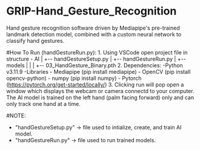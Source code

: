 # GRIP-Hand_Gesture_Recognition
Hand gesture recognition software driven by Mediapipe's pre-trained landmark detection model, combined with a custom neural network to classify hand gestures.


#How To Run (handGestureRun.py): 
	1. Using VSCode open project file in structure
		- AI
		  |
		  +-- handGestureSetup.py
		  |
		  +-- handGestureRun.py
		  |
		  +-- models
		  |	  |
		  |	  +-- 03_HandGesture_Binary.pth
	2. Dependencies:
		-Python v3.11.9
		-Libraries
			- Mediapipe (pip install mediapipe)
			- OpenCV (pip install opencv-python)
			- numpy (pip install numpy)
			- Pytorch (https://pytorch.org/get-started/locally/)
	3. Clicking run will pop open a window which displays the webcam or camera connectd to your computer. The AI model is trained on the left hand (palm facing forward) only and can only track
	  one hand at a time.


#NOTE: 
- "handGestureSetup.py" -> file used to intialize, create, and train AI model.
- "handGestureRun.py" -> file used to run trained models.
